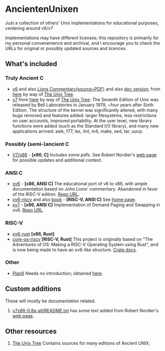 # AncientenUnixen
Just a collection of others' Unix implementations for educational purposes, centering around v6/v7

Implementations may have different licenses; this repository is
primarily for my personal convenenience and archival, and I encourage
you to check the URLs for original or possibly updated sources and
licences.

## What's included

### Truly Ancient C

- [v6](v6) and also [Lions Commentary(source+PDF)](LionsCommentary) and also [doc version](v6doc); from [here](https://minnie.tuhs.org/Archive/Distributions/Research/Dennis_v6/) by way of [The Unix Tree](https://minnie.tuhs.org/cgi-bin/utree.pl).
- [v7](v7) from
  [here](https://minnie.tuhs.org/cgi-bin/utree.pl?file=V7) by way of
  [The Unix Tree](https://minnie.tuhs.org/cgi-bin/utree.pl): The
  Seventh Edition of Unix was released by Bell Laboratories in January
  1979, ~four years after Sixth Edition. The structure of the kernel
  was significantly altered, with many bugs removed and features
  added: larger filesystems, less restrictions on user accounts,
  improved portability. At the user level, new library functions were
  added (such as the Standard I/O library), and many new applications
  arrived: awk, f77, lex, lint, m4, make, sed, tar, uucp.

### Possibly (semi-)ancient C

- [V7/x86](v7x86-0.8a-all) - **[x86, C]** Includes some pdfs. See Robert Nordier's [web page](https://www.nordier.com/) for possible updates and additional context.

### ANSI C

- [xv6](xv6-x86) - **[x86, ANSI C]** The educational port of v6 to x86, with ample documentation based on John Lions' commentary. Abandoned in favor of the RISC-V edition. [Repo URL](https://github.com/mit-pdos/xv6-public).
- [xv6-riscv](xv6-riscv) and also [book](xv6-riscv-book) - **[RISC-V, ANSI C]** See [home page](https://pdos.csail.mit.edu/6.828/2020/xv6.html).
- [xv7](xv7) - **[x86, ANSI C]** Implementation of Demand Paging and Swapping in xv6. [Repo URL](https://github.com/anandthegreat/xv7).

### RISC-V

- [xv6-rust](xv6-rust) **[x86, Rust]**
- [core-os-riscv](core-os-riscv) **[RISC-V, Rust]** This project is originally based on "The Adventures of OS: Making a RISC-V Operating System using Rust", and is now being made to have an xv6-like structure. [Crate docs](https://www.skyzh.dev/core-os-riscv/kernel/).

### Other

- [Plan9](plan9) Needs no introduction; obtained [here](https://github.com/akavel/plan9).

## Custom additions

These will mostly be documentation related.

1. [v7x86-0.8a-all/README.txt](v7x86-0.8a-all/README.txt) has some
text added from Robert Nordier's [web page](https://www.nordier.com/).

## Other resources

1. [The Unix Tree](https://minnie.tuhs.org/cgi-bin/utree.pl) Contains sources for many editions of Ancient UNIX.